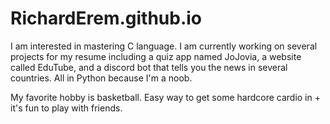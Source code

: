 # RichardErem.github.io

I am interested in mastering C language. I am currently working on several projects for my resume including a quiz app named JoJovia, a website called EduTube, and a discord bot that tells you the news in several countries. All in Python because I'm a noob.

My favorite hobby is basketball. Easy way to get some hardcore cardio in + it's fun to play with friends.
